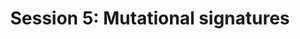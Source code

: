 ---
layout: default
title: "Session 5: Mutational signatures"
parent: Sessions
nav_order: 5
permalink: /sessions/session_5/
---